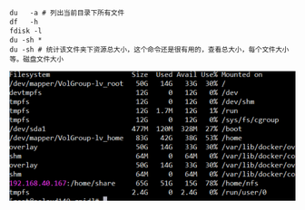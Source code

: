 ```shell
du   -a # 列出当前目录下所有文件
df   -h
fdisk -l
du -sh *
du -sh # 统计该文件夹下资源总大小，这个命令还是很有用的，查看总大小，每个文件大小等。磁盘文件大小
```

![1565533432604](1565533432604.png)

